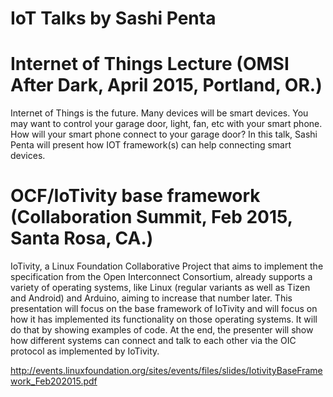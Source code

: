 
# IoT Talks by Sashi Penta

# Internet of Things Lecture (OMSI After Dark, April 2015, Portland, OR.)
Internet of Things is the future. Many devices will be smart devices. 
You may want to control your garage door, light, fan, etc with your smart phone. 
How will your smart phone connect to your garage door? 
In this talk, Sashi Penta will present how IOT framework(s) can help connecting smart devices.

# OCF/IoTivity base framework (Collaboration Summit, Feb 2015, Santa Rosa, CA.) 

IoTivity, a Linux Foundation Collaborative Project that aims to implement the specification from the Open Interconnect Consortium, already supports a variety of operating systems, like Linux (regular variants as well as Tizen and Android) and Arduino, aiming to increase that number later. This presentation will focus on the base framework of IoTivity and will focus on how it has implemented its functionality on those operating systems. It will do that by showing examples of code. At the end, the presenter will show how different systems can connect and talk to each other via the OIC protocol as implemented by IoTivity.

http://events.linuxfoundation.org/sites/events/files/slides/IotivityBaseFramework_Feb202015.pdf

